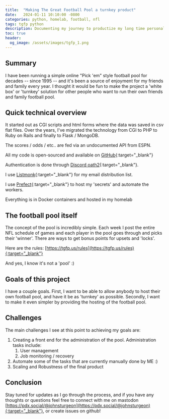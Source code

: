 ```yaml
---
title:  "Making The Great Football Pool a turnkey product"
date:   2024-01-11 10:10:00 -0800
categories: python, homelab, football, nfl
tags: tgfp python
description: Documenting my journey to productize my long time personal project the TGFP
toc: true
header:
  og_image: /assets/images/tgfp_1.png
---
```

## Summary
I have been running a simple online "Pick 'em" style football pool for decades -- since 1995 -- and
it's been a source of enjoyment for my friends and family every year.  I thought it would be fun to
make the project a 'white box' or 'turnkey' solution for other people who want to run their own
friends and family football pool.

## Quick technical overview

It started out as CGI scripts and html forms where the data was saved in csv flat files.  Over the
years, I've migrated the technology from CGI to PHP to Ruby on Rails and finally to Flask / MongoDB.

The scores / odds / etc.. are fed via an undocumented API from ESPN.

All my code is open-sourced and available on [GitHub](https://github.com/TheGreatFootballPool){:target="_blank"}

Authentication is done through [Discord oath2](https://discord.com/developers/docs/topics/oauth2){:target="_blank"}.

I use [Listmonk](https://listmonk.app/){:target="_blank"} for my email distribution list.

I use [Prefect](https://www.prefect.io/){:target="_blank"} to host my 'secrets' and automate the workers.

Everything is in Docker containers and hosted in my homelab

## The football pool itself

The concept of the pool is incredibly simple.  Each week I post the entire NFL schedule of games and
each player in the pool goes through and picks their 'winner'.  There are ways to get bonus points
for upsets and 'locks'.

Here are the rules: [https://tgfp.us/rules](https://tgfp.us/rules){:target="_blank"}

And yes, I know it's not a 'pool' :)

## Goals of this project

I have a couple goals.  First, I want to be able to allow anybody to host their own football
pool, and have it be as 'turnkey' as possible.  Secondly, I want to make it even simpler by
providing the hosting of the football pool.

## Challenges

The main challenges I see at this point to achieving my goals are:

1. Creating a front end for the administration of the pool.  Administration tasks include:
   1. User management
   2. Job monitoring / recovery
2. Automate some of the tasks that are currently manually done by ME :)
3. Scaling and Robustness of the final product

## Conclusion

Stay tuned for updates as I go through the process, and if you have any thoughts or questions feel
free to connect with me on mastodon [https://pdx.social/@johnsturgeon](https://pdx.social/@johnsturgeon){:target="_blank"}, or create issues on github! 



